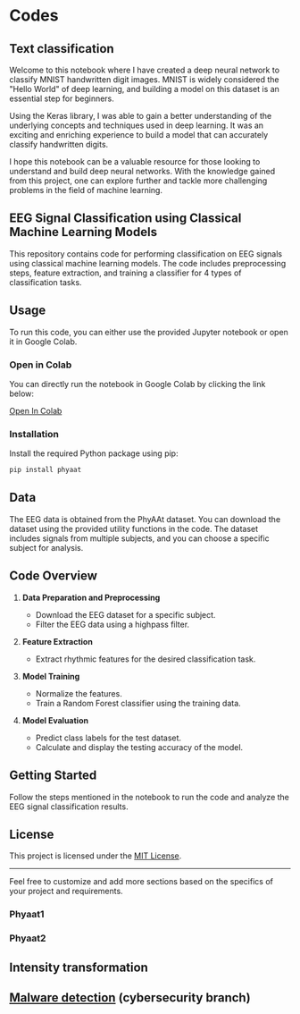 # Codes

## Text classification
Welcome to this notebook where I have created a deep neural network to classify MNIST handwritten digit images. MNIST is widely considered the "Hello World" of deep learning, and building a model on this dataset is an essential step for beginners.

Using the Keras library, I was able to gain a better understanding of the underlying concepts and techniques used in deep learning. It was an exciting and enriching experience to build a model that can accurately classify handwritten digits.

I hope this notebook can be a valuable resource for those looking to understand and build deep neural networks. With the knowledge gained from this project, one can explore further and tackle more challenging problems in the field of machine learning.

## EEG Signal Classification using Classical Machine Learning Models

This repository contains code for performing classification on EEG signals using classical machine learning models. The code includes preprocessing steps, feature extraction, and training a classifier for 4 types of classification tasks.

## Usage

To run this code, you can either use the provided Jupyter notebook or open it in Google Colab.

### Open in Colab

You can directly run the notebook in Google Colab by clicking the link below:

[Open In Colab](#)  <!-- Add your Colab link here -->

### Installation

Install the required Python package using pip:

```bash
pip install phyaat
```

## Data

The EEG data is obtained from the PhyAAt dataset. You can download the dataset using the provided utility functions in the code. The dataset includes signals from multiple subjects, and you can choose a specific subject for analysis.

## Code Overview

1. **Data Preparation and Preprocessing**
   - Download the EEG dataset for a specific subject.
   - Filter the EEG data using a highpass filter.

2. **Feature Extraction**
   - Extract rhythmic features for the desired classification task.

3. **Model Training**
   - Normalize the features.
   - Train a Random Forest classifier using the training data.

4. **Model Evaluation**
   - Predict class labels for the test dataset.
   - Calculate and display the testing accuracy of the model.

## Getting Started

Follow the steps mentioned in the notebook to run the code and analyze the EEG signal classification results.

## License

This project is licensed under the [MIT License](LICENSE).

---

Feel free to customize and add more sections based on the specifics of your project and requirements.

### Phyaat1
### Phyaat2
## Intensity transformation
## [Malware detection](https://github.com/hasanyusuf01/Codes/blob/cyber-security/malware_detection_ann.ipynb) (cybersecurity branch)
